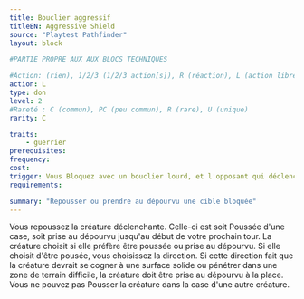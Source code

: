```yaml
---
title: Bouclier aggressif
titleEN: Aggressive Shield
source: "Playtest Pathfinder"
layout: block

#PARTIE PROPRE AUX AUX BLOCS TECHNIQUES

#Action: (rien), 1/2/3 (1/2/3 action[s]), R (réaction), L (action libre)
action: L
type: don
level: 2
#Rareté : C (commun), PC (peu commun), R (rare), U (unique)
rarity: C

traits:
	- guerrier
prerequisites:
frequency: 
cost:
trigger: Vous Bloquez avec un bouclier lourd, et l'opposant qui déclenche cette réaction vous est adjacent et est d'au maximum votre taille.
requirements: 

summary: "Repousser ou prendre au dépourvu une cible bloquée"
---
```


Vous repoussez la créature déclenchante. Celle-ci est soit Poussée d'une case, soit prise au dépourvu jusqu'au début de votre prochain tour. La créature choisit si elle préfère être poussée ou prise au dépourvu. Si elle choisit d'être pousée, vous choisissez la direction. Si cette direction fait que la créature devrait se cogner à une surface solide ou pénétrer dans une zone de terrain difficile, la créature doit être prise au dépourvu à la place. Vous ne pouvez pas Pousser la créature dans la case d'une autre créature.